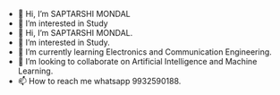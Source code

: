 - 👋 Hi, I’m SAPTARSHI MONDAL
- 👀 I’m interested in Study
- 👋 Hi, I’m SAPTARSHI MONDAL.
- 👀 I’m interested in Study.
- 🌱 I’m currently learning Electronics and Communication Engineering.
- 💞️ I’m looking to collaborate on Artificial Intelligence and Machine Learning.
- 📫 How to reach me whatsapp 9932590188.

<!---
Me7rishi/Me7rishi is a ✨ special ✨ repository because its `README.md` (this file) appears on your GitHub profile.
You can click the Preview link to take a look at your changes.
--->
